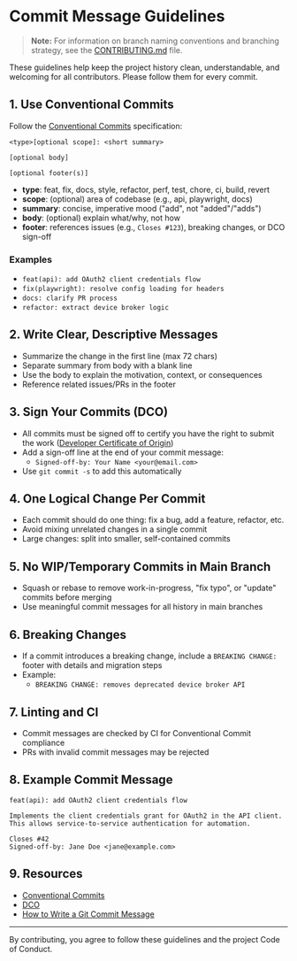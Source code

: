 # Commit Message Guidelines

> **Note:** For information on branch naming conventions and branching strategy, see the [CONTRIBUTING.md](./CONTRIBUTING.md) file.

These guidelines help keep the project history clean, understandable, and welcoming for all contributors. Please follow them for every commit.

## 1. Use Conventional Commits

Follow the [Conventional Commits](https://www.conventionalcommits.org/en/v1.0.0/) specification:

```
<type>[optional scope]: <short summary>

[optional body]

[optional footer(s)]
```

- **type**: feat, fix, docs, style, refactor, perf, test, chore, ci, build, revert
- **scope**: (optional) area of codebase (e.g., api, playwright, docs)
- **summary**: concise, imperative mood ("add", not "added"/"adds")
- **body**: (optional) explain what/why, not how
- **footer**: references issues (e.g., `Closes #123`), breaking changes, or DCO sign-off

### Examples
- `feat(api): add OAuth2 client credentials flow`
- `fix(playwright): resolve config loading for headers`
- `docs: clarify PR process`
- `refactor: extract device broker logic`

## 2. Write Clear, Descriptive Messages
- Summarize the change in the first line (max 72 chars)
- Separate summary from body with a blank line
- Use the body to explain the motivation, context, or consequences
- Reference related issues/PRs in the footer

## 3. Sign Your Commits (DCO)
- All commits must be signed off to certify you have the right to submit the work ([Developer Certificate of Origin](https://developercertificate.org/))
- Add a sign-off line at the end of your commit message:
  - `Signed-off-by: Your Name <your@email.com>`
- Use `git commit -s` to add this automatically

## 4. One Logical Change Per Commit
- Each commit should do one thing: fix a bug, add a feature, refactor, etc.
- Avoid mixing unrelated changes in a single commit
- Large changes: split into smaller, self-contained commits

## 5. No WIP/Temporary Commits in Main Branch
- Squash or rebase to remove work-in-progress, "fix typo", or "update" commits before merging
- Use meaningful commit messages for all history in main branches

## 6. Breaking Changes
- If a commit introduces a breaking change, include a `BREAKING CHANGE:` footer with details and migration steps
- Example:
  - `BREAKING CHANGE: removes deprecated device broker API`

## 7. Linting and CI
- Commit messages are checked by CI for Conventional Commit compliance
- PRs with invalid commit messages may be rejected

## 8. Example Commit Message
```
feat(api): add OAuth2 client credentials flow

Implements the client credentials grant for OAuth2 in the API client.
This allows service-to-service authentication for automation.

Closes #42
Signed-off-by: Jane Doe <jane@example.com>
```

## 9. Resources
- [Conventional Commits](https://www.conventionalcommits.org/)
- [DCO](https://developercertificate.org/)
- [How to Write a Git Commit Message](https://cbea.ms/git-commit/)

---

By contributing, you agree to follow these guidelines and the project Code of Conduct.
